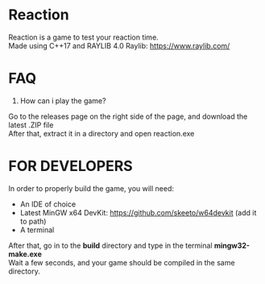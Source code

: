 # Reaction

Reaction is a game to test your reaction time.  
Made using C++17 and RAYLIB 4.0
Raylib: https://www.raylib.com/

# FAQ

1. How can i play the game?

Go to the releases page on the right side of the page, and download the latest .ZIP file  
After that, extract it in a directory and open reaction.exe

# FOR DEVELOPERS

In order to properly build the game, you will need:

- An IDE of choice
- Latest MinGW x64 DevKit: https://github.com/skeeto/w64devkit (add it to path)
- A terminal

After that, go in to the **build** directory and type in the terminal **mingw32-make.exe**  
Wait a few seconds, and your game should be compiled in the same directory.